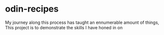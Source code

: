 # odin-recipes
My journey along this process has taught an ennumerable amount of things,
This project is to demonstrate the skills I have honed in on